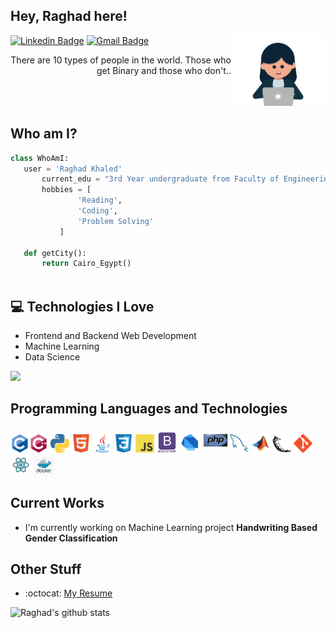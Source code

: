 ## Hey, Raghad here!

<p>
<img src = 'https://github.com/Raghad-Khaled/Raghad-Khaled/blob/master/images/raghad.gif' width="30%" alt = 'Raghad' align='right'/>
</p>

[![Linkedin Badge](https://img.shields.io/badge/-RaghadKhaled-blue?style=flat-square&logo=Linkedin&logoColor=white&link=https://www.linkedin.com/in/Raghad-Khaled)](https://www.linkedin.com/in/Raghad-Khaled) [![Gmail Badge](https://img.shields.io/badge/-raghad200059@gmail.com-c14438?style=flat-square&logo=Gmail&logoColor=white&link=mailto:raghad200059@gmail.com)](mailto:raghad200059@gmail.com)

<div style="text-align: right">There are 10 types of people in the world. Those who get Binary and those who don't.. </div>
<br>
<br>
<br>

 ## Who am I?
 ```python
 class WhoAmI:
 	user = 'Raghad Khaled'
		current_edu = "3rd Year undergraduate from Faculty of Engineering Cairo University, Giza."
		hobbies = [
				'Reading',
				'Coding',
				'Problem Solving'
			]
	
	def getCity():
		return Cairo_Egypt()
		
 ```

## :computer: Technologies I Love

* Frontend and Backend Web Development
* Machine Learning
* Data Science

<img src = "https://github-readme-stats.vercel.app/api/top-langs/?username=Raghad-Khaled&layout=compact">

## Programming Languages and Technologies
<img src = 'https://github.com/Raghad-Khaled/Raghad-Khaled/blob/master/images/c-original.svg' width='30'/><img src = 'https://github.com/Raghad-Khaled/Raghad-Khaled/blob/master/images/cpp.svg' width='30'/> <img src = 'https://github.com/Raghad-Khaled/Raghad-Khaled/blob/master/images/python2.png' height='30'/>
<img src = 'https://github.com/Raghad-Khaled/Raghad-Khaled/blob/master/images/html.svg' width='30'/>
<img src='https://github.com/Raghad-Khaled/Raghad-Khaled/blob/master/images/java.svg' width='30'/>
<img src = 'https://github.com/Raghad-Khaled/Raghad-Khaled/blob/master/images/css.svg' width='30'/>
<img src = 'https://github.com/Raghad-Khaled/Raghad-Khaled/blob/master/images/js.svg' width='30'/>
<img src = 'https://github.com/Raghad-Khaled/Raghad-Khaled/blob/master/images/bootstrap.svg' width='33'/> 
<img src = 'https://github.com/Raghad-Khaled/Raghad-Khaled/blob/master/images/dart.svg' width='33'/>
<img src = 'https://github.com/Raghad-Khaled/Raghad-Khaled/blob/master/images/php.svg' width='40'/>
<img src = 'https://github.com/Raghad-Khaled/Raghad-Khaled/blob/master/images/sql.svg' width='30'/> 
 <img src = 'https://github.com/Raghad-Khaled/Raghad-Khaled/blob/master/images/matlab.png' width='30'/>
 <img src = 'https://github.com/Raghad-Khaled/Raghad-Khaled/blob/master/images/flask.png' width='30'/>
 <img src = 'https://github.com/Raghad-Khaled/Raghad-Khaled/blob/master/images/git.svg' width='30'/>
 <img src = 'https://github.com/Raghad-Khaled/Raghad-Khaled/blob/master/images/react.svg' width='33'/>
 <img src = 'https://github.com/Raghad-Khaled/Raghad-Khaled/blob/master/images/docker.png' width='33'/>
 

 
## Current Works
 * I'm currently working on Machine Learning project **Handwriting Based Gender Classification**
 
## Other Stuff
  - :octocat: [My Resume](https://drive.google.com/file/d/1nLWrgPqiO4Ag0H9-5VQ19li-f-6PYVx9/view?usp=sharing)

![Raghad's github stats](https://github-readme-stats.vercel.app/api?username=Raghad-Khaled&show_icons=true&hide=[%22issues%22])
 
 